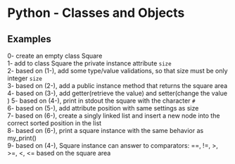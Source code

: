 <h1>Python - Classes and Objects</h1>
<h2>Examples</h2>
0- create an empty class Square</br>
1- add to class Square the private instance attribute <code>size</code></br>
2- based on (1-), add some type/value validations, so that size must be only integer <code>size</code></br>
3- based on (2-), add a public instance method that returns the square area</br>
4- based on (3-), add getter(retrieve the value) and setter(change the value</br>)
5- based on (4-), print in stdout the square with the character <code>#</code></br>
6- based on (5-), add attribute position with same settings as size</br>
7- based on (6-), create a singly linked list and insert a new node into the correct sorted position in the list</br>
8- based on (6-), print a square instance with the same behavior as my_print()</br>
9- based on (4-), Square instance can answer to comparators: ==, !=, >, >=, <, <= based on the square area
